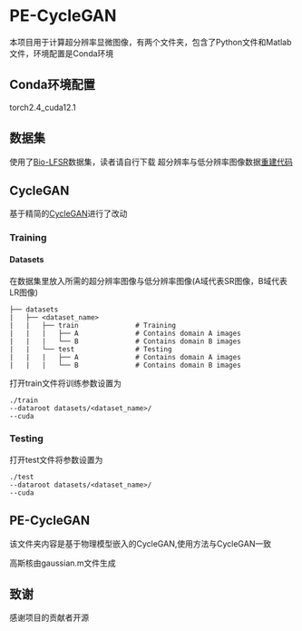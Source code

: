 # PE-CycleGAN

本项目用于计算超分辨率显微图像，有两个文件夹，包含了Python文件和Matlab文件，环境配置是Conda环境
## Conda环境配置
torch2.4_cuda12.1
## 数据集
使用了[Bio-LFSR](https://zenodo.org/records/7233421)数据集，读者请自行下载
超分辨率与低分辨率图像数据[重建代码](https://github.com/THU-IBCS/VsLFM-master)

## CycleGAN
基于精简的[CycleGAN](https://github.com/aitorzip/PyTorch-CycleGAN.git)进行了改动
### Training
#### Datasets

在数据集里放入所需的超分辨率图像与低分辨率图像(A域代表SR图像，B域代表LR图像)

```
├── datasets                   
|   ├── <dataset_name>        
|   |   ├── train              # Training
|   |   |   ├── A              # Contains domain A images
|   |   |   └── B              # Contains domain B images
|   |   └── test               # Testing
|   |   |   ├── A              # Contains domain A images
|   |   |   └── B              # Contains domain B images
```

打开train文件将训练参数设置为

```
./train 
--dataroot datasets/<dataset_name>/ 
--cuda
```

### Testing

打开test文件将参数设置为

```
./test 
--dataroot datasets/<dataset_name>/ 
--cuda
```

## PE-CycleGAN

该文件夹内容是基于物理模型嵌入的CycleGAN,使用方法与CycleGAN一致

高斯核由gaussian.m文件生成

## 致谢

感谢项目的贡献者开源
